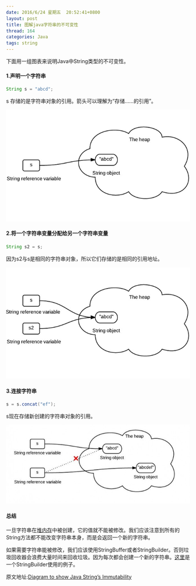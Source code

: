 ```yaml
---
date: 2016/6/24 星期五  20:52:41+0800
layout: post
title: 图解java字符串的不可变性
thread: 164
categories: Java
tags: string
---
```


下面用一组图表来说明Java中String类型的不可变性。

#### 1.声明一个字符串

```java
String s = "abcd";
```

 s 存储的是字符串对象的引用。箭头可以理解为“存储……的引用”。

![](/assets/String-Immutability-1.jpeg)
 
#### 2.将一个字符串变量分配给另一个字符串变量

```java
String s2 = s;
```

因为s2与s是相同的字符串对象，所以它们存储的是相同的引用地址。

![](/assets/String-Immutability-2.jpeg)

#### 3.连接字符串

```java
s = s.concat("ef");
```
s现在存储新创建的字符串对象的引用。

![](/assets/string-immutability-650x279.jpeg)

#### 总结

一旦字符串在[堆内存](http://www.programcreek.com/2013/04/jvm-run-time-data-areas/)中被创建，它的值就不能被修改。我们应该注意到所有的String方法都不能改变字符串本身，而是会返回一个新的字符串。

如果需要字符串能被修改，我们应该使用StringBuffer或者StringBuilder。否则垃圾回收器会浪费大量时间来回收垃圾。因为每次都会创建一个新的字符串。[这里](http://www.programcreek.com/2011/11/java-read-file-into-a-string/)是一个StringBuilder使用的例子。


原文地址:[Diagram to show Java String’s Immutability](http://www.programcreek.com/2009/02/diagram-to-show-java-strings-immutability/)